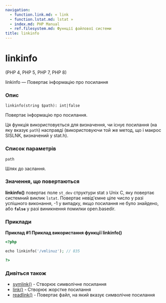 ```yaml
---
navigation:
  - function.link.md: « link
  - function.lstat.md: lstat »
  - index.md: PHP Manual
  - ref.filesystem.md: Функції файлової системи
title: linkinfo
---
```

# linkinfo

(PHP 4, PHP 5, PHP 7, PHP 8)

linkinfo — Повертає інформацію про посилання

### Опис

```methodsynopsis
linkinfo(string $path): int|false
```

Повертає інформацію про посилання.

Ця функція використовується для визначення, чи існує посилання (на яку вказує `path`) насправді (використовуючи той же метод, що і макрос SISLNK, визначений у stat.h).

### Список параметрів

`path`

Шлях до заслання.

### Значення, що повертаються

**linkinfo()** повертає поле `st_dev` структури stat з Unix C, яку повертає системний виклик `lstat`. Повертає невід'ємне ціле число у разі успішного виконання, -1 у випадку, якщо посилання не було знайдено, або **`false`** у разі виникнення помилки open.basedir.

### Приклади

**Приклад #1 Приклад використання функції **linkinfo()****

```php
<?php

echo linkinfo('/vmlinuz'); // 835

?>
```

### Дивіться також

-   [symlink()](function.symlink.md) - Створює символічне посилання
-   [link()](function.link.md) - Створює жорстке посилання
-   [readlink()](function.readlink.md) - Повертає файл, на який вказує символічне посилання
